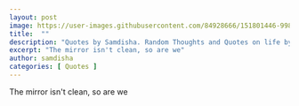 ```yaml
---
layout: post
image: https://user-images.githubusercontent.com/84928666/151801446-99862612-8c25-43c2-ae54-61a386da37ab.jpg
title:  ""
description: "Quotes by Samdisha. Random Thoughts and Quotes on life by Samdisha Khunger."
excerpt: "The mirror isn't clean, so are we"
author: samdisha
categories: [ Quotes ]
---
```


The mirror isn't clean, so are we